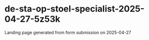 # de-sta-op-stoel-specialist-2025-04-27-5z53k
Landing page generated from form submission on 2025-04-27

